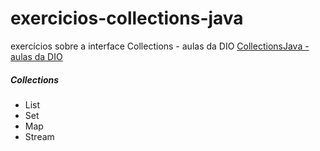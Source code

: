 # exercicios-collections-java
exercícios sobre a interface Collections - aulas da DIO
[CollectionsJava - aulas da DIO](https://web.digitalinnovation.one/course/java-trabalhando-com-collections/learning/a34f3db6-de2b-44fa-a059-6ae7785695cc)
##### Collections

*   List
*   Set
*   Map
*   Stream
